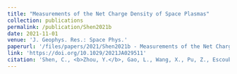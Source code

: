 ```yaml
---
title: "Measurements of the Net Charge Density of Space Plasmas"
collection: publications
permalink: /publication/Shen2021b
date: 2021-11-01
venue: 'J. Geophys. Res.: Space Phys.'
paperurl: '/files/papers/2021/Shen2021b - Measurements of the Net Charge Density of Space Plasmas.pdf'
link: 'https://doi.org/10.1029/2021JA029511'
citation: 'Shen, C., <b>Zhou, Y.</b>, Gao, L., Wang, X., Pu, Z., Escoubet, C. P., Burch, J. L. (2021). Measurements of the Net Charge Density of Space Plasmas. J. Geophys. Res.: Space Phys., 126, e2021JA029511. https://doi.org/10.1029/2021JA029511'
---
```

